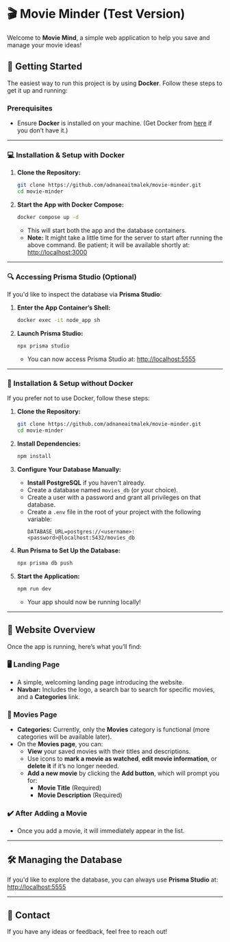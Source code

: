 # 🎬 Movie Minder (Test Version)

Welcome to **Movie Mind**, a simple web application to help you save and manage your movie ideas!

## 🚀 Getting Started

The easiest way to run this project is by using **Docker**. Follow these steps to get it up and running:

### Prerequisites

-   Ensure **Docker** is installed on your machine.
    (Get Docker from [here](https://www.docker.com/products/docker-desktop) if you don’t have it.)

---

### 💻 Installation & Setup with Docker

1. **Clone the Repository:**

    ```bash
    git clone https://github.com/adnaneaitmalek/movie-minder.git
    cd movie-minder
    ```

2. **Start the App with Docker Compose:**
    ```bash
    docker compose up -d
    ```
    - This will start both the app and the database containers.
    - **Note:** It might take a little time for the server to start after running the above command. Be patient; it will be available shortly at: [http://localhost:3000](http://localhost:3000)

---

### 🔍 Accessing Prisma Studio (Optional)

If you'd like to inspect the database via **Prisma Studio**:

1. **Enter the App Container’s Shell:**

    ```bash
    docker exec -it node_app sh
    ```

2. **Launch Prisma Studio:**
    ```bash
    npx prisma studio
    ```
    - You can now access Prisma Studio at: [http://localhost:5555](http://localhost:5555)

---

### 🚫 Installation & Setup without Docker

If you prefer not to use Docker, follow these steps:

1. **Clone the Repository:**

    ```bash
    git clone https://github.com/adnaneaitmalek/movie-minder.git
    cd movie-minder
    ```

2. **Install Dependencies:**

    ```bash
    npm install
    ```

3. **Configure Your Database Manually:**

    - **Install PostgreSQL** if you haven't already.
    - Create a database named `movies_db` (or your choice).
    - Create a user with a password and grant all privileges on that database.
    - Create a `.env` file in the root of your project with the following variable:
        ```env
        DATABASE_URL=postgres://<username>:<password>@localhost:5432/movies_db
        ```

4. **Run Prisma to Set Up the Database:**

    ```bash
    npx prisma db push
    ```

5. **Start the Application:**
    ```bash
    npm run dev
    ```
    - Your app should now be running locally!

---

## 📝 Website Overview

Once the app is running, here’s what you’ll find:

### 🖥️ Landing Page

-   A simple, welcoming landing page introducing the website.
-   **Navbar:** Includes the logo, a search bar to search for specific movies, and a **Categories** link.

### 🎥 Movies Page

-   **Categories:** Currently, only the **Movies** category is functional (more categories will be available later).
-   On the **Movies page**, you can:
    -   **View** your saved movies with their titles and descriptions.
    -   Use icons to **mark a movie as watched**, **edit movie information**, or **delete it** if it’s no longer needed.
    -   **Add a new movie** by clicking the **Add button**, which will prompt you for:
        -   **Movie Title** (Required)
        -   **Movie Description** (Required)

### ✔️ After Adding a Movie

-   Once you add a movie, it will immediately appear in the list.

---

## 🛠️ Managing the Database

If you'd like to explore the database, you can always use **Prisma Studio** at:
[http://localhost:5555](http://localhost:5555)

---

## 🤝 Contact

If you have any ideas or feedback, feel free to reach out!
